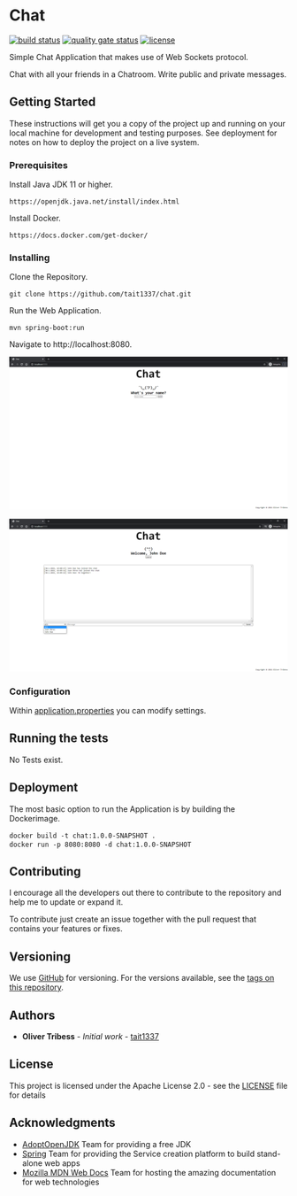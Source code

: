 # Chat
[![build status](https://github.com/Tait1337/chat/workflows/build/badge.svg)](https://github.com/Tait1337/chat/actions)
[![quality gate status](https://sonarcloud.io/api/project_badges/measure?project=Tait1337_chat&metric=alert_status)](https://sonarcloud.io/dashboard?id=Tait1337_chat)
[![license](https://img.shields.io/github/license/Tait1337/chat)](LICENSE)

Simple Chat Application that makes use of Web Sockets protocol.

Chat with all your friends in a Chatroom. Write public and private messages.

## Getting Started

These instructions will get you a copy of the project up and running on your local machine for development and testing purposes. See deployment for notes on how to deploy the project on a live system.

### Prerequisites

Install Java JDK 11 or higher.

```
https://openjdk.java.net/install/index.html
```

Install Docker.
```
https://docs.docker.com/get-docker/
```

### Installing

Clone the Repository.
```
git clone https://github.com/tait1337/chat.git
```

Run the Web Application.
```
mvn spring-boot:run
```

Navigate to http://localhost:8080.

![Main Page](screenshot_index.png)

![Main Page](screenshot_game.png)

### Configuration

Within [application.properties](src/main/resources/application.properties) you can modify settings.

## Running the tests

No Tests exist.

## Deployment

The most basic option to run the Application is by building the Dockerimage.

```
docker build -t chat:1.0.0-SNAPSHOT .
docker run -p 8080:8080 -d chat:1.0.0-SNAPSHOT
```

## Contributing

I encourage all the developers out there to contribute to the repository and help me to update or expand it.

To contribute just create an issue together with the pull request that contains your features or fixes.

## Versioning

We use [GitHub](https://github.com/) for versioning. For the versions available, see the [tags on this repository](https://github.com/tait1337/chat/tags).

## Authors

* **Oliver Tribess** - *Initial work* - [tait1337](https://github.com/tait1337)

## License

This project is licensed under the Apache License 2.0 - see the [LICENSE](LICENSE) file for details

## Acknowledgments

* [AdoptOpenJDK](https://adoptopenjdk.net/) Team for providing a free JDK
* [Spring](https://spring.io/) Team for providing the Service creation platform to build stand-alone web apps
* [Mozilla MDN Web Docs](https://developer.mozilla.org/de/docs/Web) Team for hosting the amazing documentation for web technologies  
